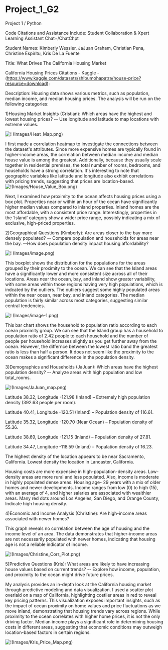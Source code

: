 # Project_1_G2
Project 1 / Python

Code Citations and Assistance Include: Student Collaboration & Xpert Learning Assistant Chat+/ChatChpt

Student Names: Kimberly Wessler, JaJuan Graham, Christian Pena, Christine Espiritu, Kris De La Fuente


Title: What Drives The California Housing Market

California Housing Prices Citations - Kaggle - (https://www.kaggle.com/datasets/shibumohapatra/house-price?resource=download):

Description: Housing data shows various metrics, such as population, median income, and median housing prices. The analysis will be run on the following categories: 

1)Housing Market Insights (Cristian):
 Which areas have the highest and lowest housing prices? -- Use longitude and latitude to map locations with extreme values.

![! (Images/Heat_Map.png)](Images/Heat_Map.png)
 
I first made a correlation heatmap to investigate the connections between the dataset's attributes. Since more expensive homes are typically found in higher-income areas, the correlation between median income and median house value is among the greatest. Additionally, because they usually scale together in residential premises, the total number of rooms, bedrooms, and households have a strong correlation. It's interesting to note that geographic variables like latitude and longitude also exhibit correlations with pricing trends, suggesting that prices are location-based.
![!(Images/House_Value_Box.png)](Images/House_Value_Box.png)
 
 Next, I examined how proximity to the ocean affects housing prices using a box plot. Properties near or within an hour of the ocean have significantly higher median values compared to inland properties. Inland homes are the most affordable, with a consistent price range. Interestingly, properties in the ‘Island’ category show a wider price range, possibly indicating a mix of exclusive, high-priced properties.
 
2)Geographical Questions (Kimberly):
 Are areas closer to the bay more densely populated? -- Compare population and households for areas near the bay. --How does population density impact housing affordability?

![! (Images/image.png)](Images/image.png)
 
 This boxplot shows the distribution for the populations for the areas grouped by their proximity to the ocean. We can see that the Island areas have a significantly lower and more consistent size across all of their locations. Areas near the ocean, bay, and inland show greater variability, with some areas within those regions having very high populations, which is indcated by the outliers. The outliers suggest some highly populated areas within the near ocean, near bay, and inland categories. The median population is fairly similar across most categories, suggesting similar central tendencies.

![! (Images/image-1.png)](Images/image-1.png)

This bar chart shows the household to population ratio according to each ocean proximity group. We can see that the Island group has a household to population ratio of 2.42 people to each household and the number of people per household increases slightly as you get further away from the ocean. However, the differnce between the lowest ratio band the greatest ratio is less than half a person. It does not seem like the proximity to the ocean makes a significant difference in the population density. 

3)Demographics and Households (JaJuan): Which areas have the highest population density? -- Analyze areas with high population and low total_rooms.

![!(Images/JaJuan_map.png)](Images/JaJuan_map.png)

Latitude 38.32, Longitude -121.98 (Inland) – Extremely high population density (392.63 people per room).

Latitude 40.41, Longitude -120.51 (Inland) – Population density of 116.61.

Latitude 35.32, Longitude -120.70 (Near Ocean) – Population density of 55.36.

Latitude 38.69, Longitude -121.15 (Inland) – Population density of 27.81.

Latitude 34.47, Longitude -118.59 (Inland) – Population density of 16.23.

The highest density of the location appears to be near Sacramento, California.
Lowest density the location in Lancaster, California.

Housing costs are more expensive in high-population-density areas.
Low-density areas are more rural and less populated.
Also, income is moderate in highly populated dense areas.
Housing age- 29 years with a mix of older homes and newer developments. Income ranges from low (0) to high (15), with an average of 4, and higher salaries are associated with wealthier areas.
Many red dots around Los Angeles, San Diego, and Orange County, Indicate high housing density.




4)Economic and Income Analysis (Christine): Are high-income areas associated with newer homes?
 
 This graph reveals no correlation between the age of housing and the income level of an area. The data demonstrates that higher-income areas are not necessarily populated with newer homes, indicating that housing age is not a reliable indicator of income.

 ![!(Images/Christine_Corr_Plot.png)](Images/Christine_Corr_Plot.png)

5)Predictive Questions (Kris): 
 What areas are likely to have increasing house values based on current trends? -- Explore how income, population, and proximity to the ocean might drive future prices.

My analysis provides an in-depth look at the California housing market through predictive modeling and data visualization. I used a scatter plot overlaid on a map of California, highlighting costlier areas in red to reveal key pricing patterns. This visualization exposes important insights, such as the impact of ocean proximity on home values and price fluctuations as we move inland, demonstrating that housing trends vary across regions.
While proximity to the ocean correlates with higher home prices, it is not the only driving factor. Median income plays a significant role in determining housing costs in different areas, suggesting that economic conditions may outweigh location-based factors in certain regions.


![!(Images/Kris_Price_Map.png)](Images/Kris_Price_Map.png)






